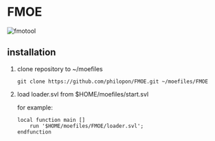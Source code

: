 # FMOE

![fmotool](./img/fmotool.gif)

## installation

1. clone repository to ~/moefiles

    ```
    git clone https://github.com/philopon/FMOE.git ~/moefiles/FMOE
    ```

2. load loader.svl from \$HOME/moefiles/start.svl

    for example:

    ```
    local function main []
        run '$HOME/moefiles/FMOE/loader.svl';
    endfunction
    ```
